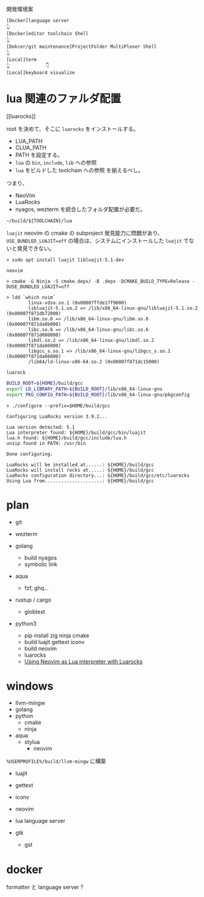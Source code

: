 
開発環境案
```
[Docker]language server
👆
[Docker]editor toolchain Shell
👆
[Dokcer/git maintenance]ProjectFolder MultiPlexer Shell
👆
[Local]term
👆             👇
[Local]keyboard visualize
```

# lua 関連のファルダ配置
[[luarocks]]

root を決めて、そこに `luarocks` をインストールする。
- LUA_PATH
- CLUA_PATH
- PATH
を設定する。
- `lua` の `bin`, `include`, `lib` への参照
- `lua` をビルドした toolchain への参照
を揃えるべし。

つまり、
- NeoVim
- LuaRocks
- nyagos, wezterm 
を統合したフォルダ配置が必要だ。

`~/build/${TOOLCHAIN}/lua` 


`luajit`
neovim の cmake の subproject 発見能力に問題があり、 
`USE_BUNDLED_LUAJIT=off` の場合は、システムにインストールした `luajit` でないと発見できない。
```
> sudo apt install luajit libluajit-5.1-dev
```

`neovim`
```
> cmake -G Ninja -S cmake.deps/ -B .deps -DCMAKE_BUILD_TYPE=Release -DUSE_BUNDLED_LUAJIT=off

> ldd `which nvim`
        linux-vdso.so.1 (0x00007ffde17f9000)
        libluajit-5.1.so.2 => /lib/x86_64-linux-gnu/libluajit-5.1.so.2 (0x00007f871db72000)
        libm.so.6 => /lib/x86_64-linux-gnu/libm.so.6 (0x00007f871da8b000)
        libc.so.6 => /lib/x86_64-linux-gnu/libc.so.6 (0x00007f871d000000)
        libdl.so.2 => /lib/x86_64-linux-gnu/libdl.so.2 (0x00007f871da86000)
        libgcc_s.so.1 => /lib/x86_64-linux-gnu/libgcc_s.so.1 (0x00007f871da66000)
        /lib64/ld-linux-x86-64.so.2 (0x00007f871dc15000)
```

`luarock`
```sh
BUILD_ROOT=${HOME}/build/gcc
export LD_LIBRARY_PATH=${BUILD_ROOT}/lib/x86_64-linux-gnu
export PKG_CONFIG_PATH=${BUILD_ROOT}/lib/x86_64-linux-gnu/pkgconfig
```

```
> ./configure --prefix=$HOME/build/gcc

Configuring LuaRocks version 3.9.2...

Lua version detected: 5.1
Lua interpreter found: ${HOME}/build/gcc/bin/luajit
lua.h found: ${HOME}/build/gcc/include/lua.h
unzip found in PATH: /usr/bin

Done configuring.

LuaRocks will be installed at......: ${HOME}/build/gcc
LuaRocks will install rocks at.....: ${HOME}/build/gcc
LuaRocks configuration directory...: ${HOME}/build/gcc/etc/luarocks
Using Lua from.....................: ${HOME}/build/gcc
```
# plan
- git
- wezterm
- golang
	- build nyagos
	- symbolic link
- aqua
	- fzf, ghq...
- rustup / cargo
	- globtest

- python3
	- pip install zig ninja cmake
	- build luajit gettext iconv
	- build neovim 
	- luarocks
	- [Using Neovim as Lua interpreter with Luarocks](https://zignar.net/2023/01/21/using-luarocks-as-lua-interpreter-with-luarocks/)

# windows

- llvm-mingw
- golang
- python
	- cmake
	- ninja
- aqua
	- stylua
       - neovim

`%USERPROFILE%/build/llvm-mingw`
に構築
- luajit
- gettext
- iconv
- neovim
- lua language server

- gtk
	- gst

# docker

formatter と language server ? 

